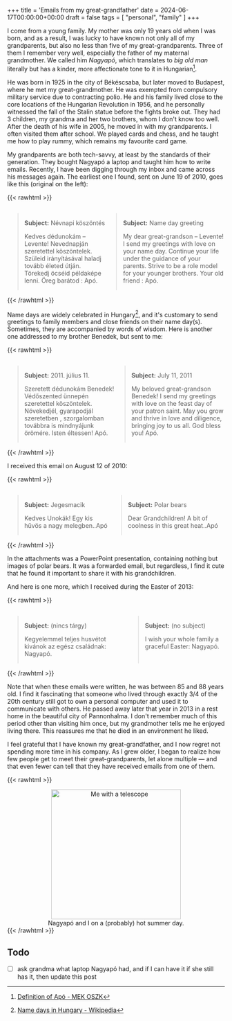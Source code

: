 +++
title = 'Emails from my great-grandfather'
date = 2024-06-17T00:00:00+00:00
draft = false
tags = [
    "personal", "family"
]
+++

I come from a young family. My mother was only 19 years old when I was born, and as a result, I was lucky to have known
not only all of my grandparents, but also no less than five of my great-grandparents. Three of them I remember very well, especially the father of my maternal grandmother.
We called him _Nagyapó_, which translates to _big old man_ literally but has a kinder, more affectionate tone to it in Hungarian[^1].

He was born in 1925 in the city of Békéscsaba, but later moved to Budapest, where he met my great-grandmother. He was
exempted from compulsory military service due to contracting polio. He and his family lived close to the core locations
of the Hungarian Revolution in 1956, and he personally witnessed the fall of the Stalin statue before the fights broke out.
They had 3 children, my grandma and her two brothers, whom I don't know too well. After the death of his wife in 2005, he moved in with my grandparents.
I often visited them after school. We played cards and chess, and he taught me how to play rummy, which remains my favourite card game.

My grandparents are both tech-savvy, at least by the standards of their generation. They bought Nagyapó a laptop
and taught him how to write emails. Recently, I have been digging through my inbox and came across his messages again. The earliest one I found, sent on June 19 of 2010, goes like this (original on the left):

{{< rawhtml >}}
<div style="display: flex; justify-content: center">
    <blockquote>
        <p><b>Subject:</b> Névnapi köszöntés</p>
        <p>
            Kedves dédunokám – Levente!  Nevednapján szeretettel köszöntelek.
            Szüleid irányításával haladj tovább életed útján. Törekedj öcséid példaképe lenni.  
            Öreg barátod :  Apó.
        </p>  
    </blockquote>
    <blockquote>
        <p><b>Subject:</b> Name day greeting</p>
        <p>
            My dear great-grandson – Levente! I send my greetings with love on your name day.
            Continue your life under the guidance of your parents. Strive to be a role model for your younger brothers.
            Your old friend :  Apó.
        </p>
    </blockquote>
</div>
{{< /rawhtml >}}

Name days are widely celebrated in Hungary[^2], and it's customary to send greetings to family members and close friends
on their name day(s). Sometimes, they are accompanied by words of wisdom. Here is another one addressed to my brother Benedek,
but sent to me:

{{< rawhtml >}}
<div style="display: flex; justify-content: center">
    <blockquote>
        <p><b>Subject:</b> 2011. július 11.</p>
        <p>
            Szeretett dédunokám Benedek!  Védőszented ünnepén szeretettel köszöntelek. Növekedjél, gyarapodjál szeretetben , 
            szorgalomban továbbra is mindnyájunk örömére. Isten éltessen!   Apó.
        </p>  
    </blockquote>
    <blockquote>
        <p><b>Subject:</b> July 11, 2011</p>
        <p>
            My beloved great-grandson Benedek! I send my greetings with love on the feast day of your patron saint. 
            May you grow and thrive in love and diligence, bringing joy to us all. God bless you! Apó.
        </p>
    </blockquote>
</div>
{{< /rawhtml >}}

I received this email on August 12 of 2010:

{{< rawhtml >}}
<div style="display: flex; justify-content: center">
    <blockquote>
        <p><b>Subject:</b> Jegesmacik</p>
        <p>
            Kedves Unokák! Egy kis hűvös a nagy melegben..Apó
        </p>  
    </blockquote>
    <blockquote>
        <p><b>Subject:</b> Polar bears</p>
        <p>
            Dear Grandchildren! A bit of coolness in this great heat..Apó
        </p>
    </blockquote>
</div>
{{< /rawhtml >}}

In the attachments was a PowerPoint presentation, containing nothing but images of polar bears. It was a forwarded email, but regardless, I find it cute that he found it important
to share it with his grandchildren.

And here is one more, which I received during the Easter of 2013:

{{< rawhtml >}}
<div style="display: flex; justify-content: center">
    <blockquote>
        <p><b>Subject:</b> (nincs tárgy)</p>
        <p>
            Kegyelemmel  teljes husvétot kivánok az egész családnak:  Nagyapó.
        </p>  
    </blockquote>
    <blockquote>
        <p><b>Subject:</b> (no subject)</p>
        <p>
            I wish your whole family a graceful Easter:  Nagyapó.
        </p>
    </blockquote>
</div>
{{< /rawhtml >}}

Note that when these emails were written, he was between 85 and 88 years old. I find it fascinating that someone who lived through exactly 3/4 of the 20th century still got to own a personal computer and used it to communicate with others. He passed away later that year in 2013 in a rest home in the beautiful city of Pannonhalma. I don't remember much of this period other than visiting him once, but my grandmother tells me he enjoyed living there. This reassures me that he died in an environment he liked.

I feel grateful that I have known my great-grandfather, and I now regret not spending more time in his company. As I grew older, I began to realize how few people get to meet their great-grandparents, let alone multiple — and that even fewer can tell that they have received emails from one of them.

{{< rawhtml >}}
<center>
    <img src="/images/emails-from-my-great-grandfather/nagyapo-and-i.jpeg" width="300" loading="lazy" alt="Me with a telescope">
    <figcaption>Nagyapó and I on a (probably) hot summer day.</figcaption>
</center>
{{< /rawhtml >}}


## Todo

- [ ] ask grandma what laptop Nagyapó had, and if I can have it if she still has it, then update this post

[^1]: [Definition of Apó - MEK OSZK](https://mek.oszk.hu/adatbazis/magyar-nyelv-ertelmezo-szotara/kereses.php?kereses=ap%C3%B3)

[^2]: [Name days in Hungary - Wikipedia](https://en.wikipedia.org/wiki/Name_day#Hungary)

